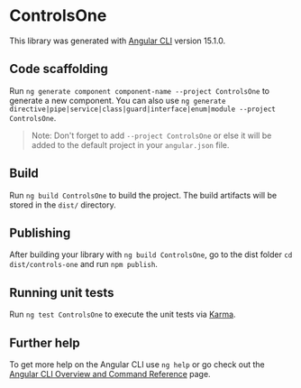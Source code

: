 # ControlsOne

This library was generated with [Angular CLI](https://github.com/angular/angular-cli) version 15.1.0.

## Code scaffolding

Run `ng generate component component-name --project ControlsOne` to generate a new component. You can also use `ng generate directive|pipe|service|class|guard|interface|enum|module --project ControlsOne`.
> Note: Don't forget to add `--project ControlsOne` or else it will be added to the default project in your `angular.json` file. 

## Build

Run `ng build ControlsOne` to build the project. The build artifacts will be stored in the `dist/` directory.

## Publishing

After building your library with `ng build ControlsOne`, go to the dist folder `cd dist/controls-one` and run `npm publish`.

## Running unit tests

Run `ng test ControlsOne` to execute the unit tests via [Karma](https://karma-runner.github.io).

## Further help

To get more help on the Angular CLI use `ng help` or go check out the [Angular CLI Overview and Command Reference](https://angular.io/cli) page.
